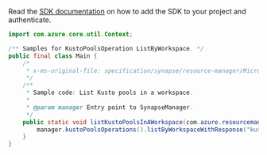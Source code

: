 Read the [SDK documentation](https://github.com/Azure/azure-sdk-for-java/blob/azure-resourcemanager-synapse_1.0.0-beta.3/sdk/synapse/azure-resourcemanager-synapse/README.md) on how to add the SDK to your project and authenticate.

```java
import com.azure.core.util.Context;

/** Samples for KustoPoolsOperation ListByWorkspace. */
public final class Main {
    /*
     * x-ms-original-file: specification/synapse/resource-manager/Microsoft.Synapse/preview/2021-06-01-preview/examples/KustoPoolsListByWorkspace.json
     */
    /**
     * Sample code: List Kusto pools in a workspace.
     *
     * @param manager Entry point to SynapseManager.
     */
    public static void listKustoPoolsInAWorkspace(com.azure.resourcemanager.synapse.SynapseManager manager) {
        manager.kustoPoolsOperations().listByWorkspaceWithResponse("kustorptest", "kustorptest", Context.NONE);
    }
}
```
